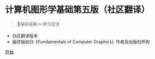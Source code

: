 <!-- _coverpage.md -->

# 计算机图形学基础第五版（社区翻译）

> 📁保存经典 ✏️学习交流

- 社区翻译版本
- 最终版权归《Fundamentals of Computer Graphics》作者及出版社所有


[开始](/README.md)